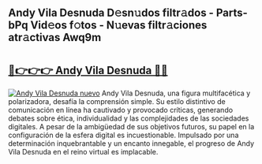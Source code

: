 ## Andy Vila Desnuda D𝚎sn𝚞dos filtr𝚊dos - Parts-bPq Vid𝚎os f𝚘tos - N𝚞evas filtr𝚊ciones atr𝚊ctivas Awq9m

# <h2><a href="http://mb2tx7m.tromn.icu/?c=Andy+Vila+Desnuda">🔗👉👉👉 Andy Vila Desnuda 🔗🔗</a></h2>

[![Andy Vila Desnuda nuevo](https://i.imgur.com/pEAQMta.gif)](http://mb2tx7m.tromn.icu/?c=Andy+Vila+Desnuda)
Andy Vila Desnuda, una figura multifacética y polarizadora, desafía la comprensión simple. Su estilo distintivo de comunicación en línea ha cautivado y provocado críticas, generando debates sobre ética, individualidad y las complejidades de las sociedades digitales. A pesar de la ambigüedad de sus objetivos futuros, su papel en la configuración de la esfera digital es incuestionable. Impulsado por una determinación inquebrantable y un encanto innegable, el progreso de Andy Vila Desnuda en el reino virtual es implacable.
